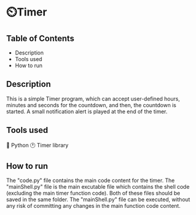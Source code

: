 # ⏲️Timer

## Table of Contents
  - Description
  - Tools used
  - How to run

## Description
This is a simple Timer program, which can accept user-defined hours, minutes and seconds for the countdown, and then, the countdown is started. A small notification alert is played at the end of the timer.

## Tools used
🐍 Python 🕐 Timer library

## How to run
The "code.py" file contains the main code content for the timer. The "mainShell.py" file is the main excutable file which contains the shell code (excluding the main timer function code). Both of these files should be saved in the same folder. The "mainShell.py" file can be executed, without any risk of committing any changes in the main function code content.

